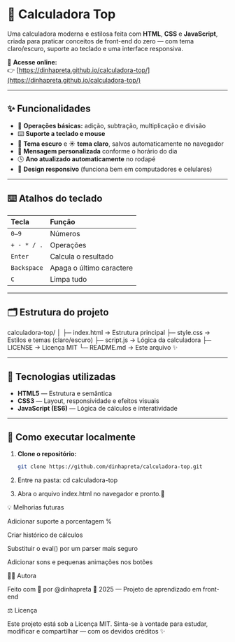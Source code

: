 # 💙 Calculadora Top

Uma calculadora moderna e estilosa feita com **HTML**, **CSS** e **JavaScript**, criada para praticar conceitos de front-end do zero — com tema claro/escuro, suporte ao teclado e uma interface responsiva.

🔗 **Acesse online:**  
👉 [https://dinhapreta.github.io/calculadora-top/](https://dinhapreta.github.io/calculadora-top/)

---

## ✨ Funcionalidades

- 🧮 **Operações básicas:** adição, subtração, multiplicação e divisão  
- ⌨️ **Suporte a teclado e mouse**  
- 🌙 **Tema escuro** e ☀️ **tema claro**, salvos automaticamente no navegador  
- 💬 **Mensagem personalizada** conforme o horário do dia  
- 🕓 **Ano atualizado automaticamente** no rodapé  
- 📱 **Design responsivo** (funciona bem em computadores e celulares)

---

## ⌨️ Atalhos do teclado

| Tecla | Função |
|:------|:--------|
| `0–9` | Números |
| `+ - * / .` | Operações |
| `Enter` | Calcula o resultado |
| `Backspace` | Apaga o último caractere |
| `C` | Limpa tudo |

---

## 🗂 Estrutura do projeto

calculadora-top/
│
├─ index.html → Estrutura principal
├─ style.css → Estilos e temas (claro/escuro)
├─ script.js → Lógica da calculadora
├─ LICENSE → Licença MIT
└─ README.md → Este arquivo ✨


---

## 🧠 Tecnologias utilizadas

- **HTML5** — Estrutura e semântica  
- **CSS3** — Layout, responsividade e efeitos visuais  
- **JavaScript (ES6)** — Lógica de cálculos e interatividade

---

## 🚀 Como executar localmente

1. **Clone o repositório:**
   ```bash
   git clone https://github.com/dinhapreta/calculadora-top.git

2. Entre na pasta:
cd calculadora-top

3. Abra o arquivo index.html no navegador e pronto.🎉

💡 Melhorias futuras

Adicionar suporte a porcentagem %

Criar histórico de cálculos

Substituir o eval() por um parser mais seguro

Adicionar sons e pequenas animações nos botões

👩‍💻 Autora

Feito com 💙 por @dinhapreta
📅 2025 — Projeto de aprendizado em front-end

⚖️ Licença

Este projeto está sob a Licença MIT.
Sinta-se à vontade para estudar, modificar e compartilhar — com os devidos créditos ✨